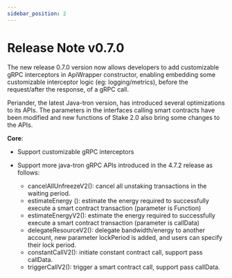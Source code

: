 ```yaml
---
sidebar_position: 2
---
```


# Release Note v0.7.0


The new release 0.7.0 version now allows developers to add customizable gRPC interceptors in ApiWrapper constructor, enabling embedding some customizable interceptor logic (eg: logging/metrics), before the request/after the response, of a gRPC call.

Periander, the latest Java-tron version, has introduced several optimizations to its APIs. The parameters in the interfaces calling smart contracts have been modified and new functions of Stake 2.0 also bring some changes to the APIs.

**Core**:

- Support customizable gRPC interceptors
- Support more java-tron gRPC APIs introduced in the 4.7.2 release as follows:

  - cancelAllUnfreezeV2(): cancel all unstaking transactions in the waiting period.  
  - estimateEnergy (): estimate the energy required to successfully execute a smart contract transaction (parameter is Function)  
  - estimateEnergyV2(): estimate the energy required to successfully execute a smart contract transaction (parameter is callData)  
  - delegateResourceV2(): delegate bandwidth/energy to another account, new parameter lockPeriod is added, and users can specify their lock period.  
  - constantCallV2(): initiate constant contract call, support pass callData.  
  - triggerCallV2(): trigger a smart contract call, support pass callData.